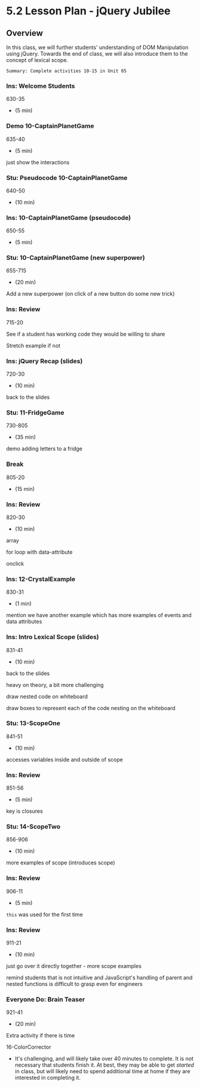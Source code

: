 # 5.2 Lesson Plan - jQuery Jubilee

## Overview

In this class, we will further students' understanding of DOM Manipulation using jQuery. Towards the end of class, we will also introduce them to the concept of lexical scope.

`Summary: Complete activities 10-15 in Unit 05`

### Ins: Welcome Students

630-35

- (5 min)

### Demo 10-CaptainPlanetGame

635-40

- (5 min)

just show the interactions

### Stu: Pseudocode 10-CaptainPlanetGame

640-50

- (10 min)

### Ins: 10-CaptainPlanetGame (pseudocode)

650-55

- (5 min)

### Stu: 10-CaptainPlanetGame (new superpower)

655-715

- (20 min)

Add a new superpower (on click of a new button do some new trick)

### Ins: Review

715-20

See if a student has working code they would be willing to share

Stretch example if not

### Ins: jQuery Recap (slides)

720-30

- (10 min)

back to the slides

### Stu: 11-FridgeGame

730-805

- (35 min)

demo adding letters to a fridge

### Break

805-20

- (15 min)

### Ins: Review

820-30

- (10 min)

array

for loop with data-attribute

onclick

### Ins: 12-CrystalExample

830-31

- (1 min)

mention we have another example which has more examples of events and data attributes

### Ins: Intro Lexical Scope (slides)

831-41

- (10 min)

back to the slides

heavy on theory, a bit more challenging

draw nested code on whiteboard

draw boxes to represent each of the code nesting on the whiteboard

### Stu: 13-ScopeOne

841-51

- (10 min)

accesses variables inside and outside of scope

### Ins: Review

851-56

- (5 min)

key is closures

### Stu: 14-ScopeTwo

856-906

- (10 min)

more examples of scope (introduces scope)

### Ins: Review

906-11

- (5 min)

`this` was used for the first time

### Ins: Review

911-21

- (10 min)

just go over it directly together - more scope examples

remind students that is not intuitive and JavaScript's handling of parent and nested functions is difficult to grasp even for engineers

### Everyone Do: Brain Teaser

921-41

- (20 min)

Extra activity if there is time

16-ColorCorrector

- It's challenging, and will likely take over 40 minutes to complete. It is not necessary that students finish it. At best, they may be able to get _started_ in class, but will likely need to spend additional time at home if they are interested in completing it.
